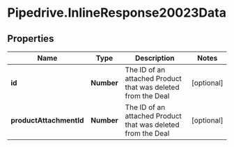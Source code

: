 # Pipedrive.InlineResponse20023Data

## Properties

Name | Type | Description | Notes
------------ | ------------- | ------------- | -------------
**id** | **Number** | The ID of an attached Product that was deleted from the Deal | [optional] 
**productAttachmentId** | **Number** | The ID of an attached Product that was deleted from the Deal | [optional] 


